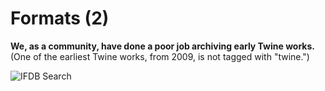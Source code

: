 # Formats (2)

**We, as a community, have done a poor job archiving early Twine works.** (One of the earliest Twine works, from 2009, is not tagged with "twine.")

![IFDB Search](https://videlais.github.io/elo2024-twine-before-twine/images/tweeSearch.png 'IFDB Search')
